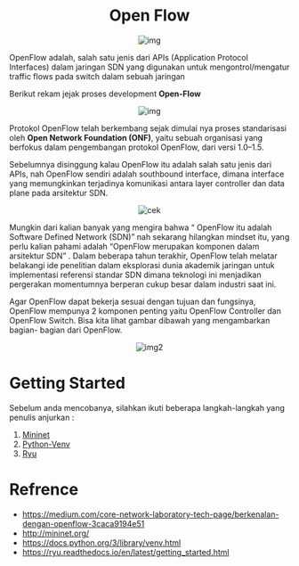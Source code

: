 <div align = center>

# **Open Flow**

![img](https://miro.medium.com/max/640/1*7_6fSZPtUM1_a0Z5qqUmrw.webp)

</div>

OpenFlow adalah, salah satu jenis dari APIs (Application Protocol Interfaces) dalam jaringan SDN yang digunakan untuk mengontrol/mengatur traffic flows pada switch dalam sebuah jaringan

Berikut rekam jejak proses development **Open-Flow**

<div align = center>

![img](https://miro.medium.com/max/640/1*NkcPs2KUD6YFjQCSCk2JAQ.webp)

</div>

Protokol OpenFlow telah berkembang sejak dimulai nya proses standarisasi oleh **Open Network Foundation (ONF)**, yaitu sebuah organisasi yang berfokus dalam pengembangan protokol OpenFlow, dari versi 1.0–1.5.

Sebelumnya disinggung kalau OpenFlow itu adalah salah satu jenis dari APIs, nah OpenFlow sendiri adalah southbound interface, dimana interface yang memungkinkan terjadinya komunikasi antara layer controller dan data plane pada arsitektur SDN.

<div align = center>

![cek](https://miro.medium.com/max/564/1*kKzcbfsabj8qlJt2Y_fnxA.webp)

</div>

Mungkin dari kalian banyak yang mengira bahwa “ OpenFlow itu adalah Software Defined Network (SDN)” nah sekarang hilangkan mindset itu, yang perlu kalian pahami adalah “OpenFlow merupakan komponen dalam arsitektur SDN” . Dalam beberapa tahun terakhir, OpenFlow telah melatar belakangi ide penelitian dalam eksplorasi dunia akademik jaringan untuk implementasi referensi standar SDN dimana teknologi ini menjadikan pergerakan momentumnya berperan cukup besar dalam industri saat ini.

Agar OpenFlow dapat bekerja sesuai dengan tujuan dan fungsinya, OpenFlow mempunya 2 komponen penting yaitu OpenFlow Controller dan OpenFlow Switch. Bisa kita lihat gambar dibawah yang mengambarkan bagian- bagian dari OpenFlow.

<div align = center>

![img2](https://miro.medium.com/max/640/1*wzCCXh-u2Etd4na0jizdpw.webp)

</div>

# Getting Started

Sebelum anda mencobanya, silahkan ikuti beberapa langkah-langkah yang penulis anjurkan :

1. [Mininet](/mininet/README.md)
2. [Python-Venv](/python-env/README.md)
3. [Ryu](https://ryu.readthedocs.io/en/latest/getting_started.html)

# Refrence

- <https://medium.com/core-network-laboratory-tech-page/berkenalan-dengan-openflow-3caca9194e51>
- <http://mininet.org/>
- <https://docs.python.org/3/library/venv.html>
- <https://ryu.readthedocs.io/en/latest/getting_started.html>

